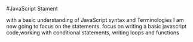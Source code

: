 #JavaScript Stament

with a basic understanding of JavaScript syntax and Terminologies I am now going to focus on the statements. focus on writing a basic javascript code,working with conditional statements, writing loops and functions